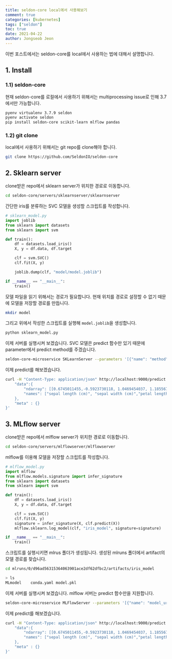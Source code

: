 ```yaml
---
title: seldon-core local에서 사용해보기
comment: true
categories: [kubernetes]
tags: ["seldon"]
toc: true
date: 2021-04-22
author: Jongseob Jeon
---
```


이번 포스트에서는 seldon-core를 local에서 사용하는 법에 대해서 설명합니다.

## 1. Install
### 1.1) seldon-core
현재 seldon-core를 로컬에서 사용하기 위해서는 multiprocessing issue로 인해 3.7에서만 가능합니다.

```bash
pyenv virtualenv 3.7.9 seldon
pyenv activate seldon
pip install seldon-core scikit-learn mlflow pandas
```

### 1.2) git clone
local에서 사용하기 위해서는 git repo를 clone해야 합니다.
```bash
git clone https://github.com/SeldonIO/seldon-core
```

## 2. Sklearn server

clone받은 repo에서 sklearn server가 위치한 경로로 이동합니다.

```bash
cd seldon-core/servers/sklearnserver/sklearnserver
```

간단한 iris를 분류하는 SVC 모델을 생성할 스크립트를 작성합니다.

```python
# sklearn_model.py
import joblib
from sklearn import datasets
from sklearn import svm

def train():
    df = datasets.load_iris()
    X, y = df.data, df.target

    clf = svm.SVC()
    clf.fit(X, y)

    joblib.dump(clf, "model/model.joblib")

if __name__ == "__main__":
    train()
```

모델 파일을 읽기 위해서는 경로가 필요합니다.
현재 위치를 경로로 설정할 수 없기 때문에 모델을 저장할 경로를 만듭니다.

```bash
mkdir model
```

그리고 위에서 작성한 스크립트를 실행해 `model.joblib`을 생성합니다.

```bash
python sklearn_model.py
```

이제 서버를 실행시켜 보겠습니다. SVC 모델은 predict 함수만 있기 때문에 parameter에서 predict method를 주겠습니다.

```bash
seldon-core-microservice SKLearnServer --parameters '[{"name": "method", "type": "STRING", "value": "predict"}, {"name": "model_uri", "type":"STRING", "value": "file://model/"}]'
```

이제 predict를 해보겠습니다.

```bash
curl -H "Content-Type: application/json" http://localhost:9000/predict -d '{
    "data":{
        "ndarray": [[0.6745011455,-0.5923730118, 1.0469454037, 1.1855672065]],
        "names": ["sepal length (cm)", "sepal width (cm)","petal length (cm)","petal width (cm)"]
    },
    "meta" : {}
}'
```

## 3. MLflow server

clone받은 repo에서 mlflow server가 위치한 경로로 이동합니다.

```bash
cd seldon-core/servers/mlflowserver/mlflowserver
```

mlflow를 이용해 모델을 저장할 스크립트를 작성합니다.

```python
# mlflow_model.py
import mlflow
from mlflow.models.signature import infer_signature
from sklearn import datasets
from sklearn import svm

def train():
    df = datasets.load_iris()
    X, y = df.data, df.target

    clf = svm.SVC()
    clf.fit(X, y)
    signature = infer_signature(X, clf.predict(X))
    mlflow.sklearn.log_model(clf, "iris_model", signature=signature)

if __name__ == "__main__":
    train()
```

스크립트를 실행시키면 mlrus 폴더가 생성됩니다.
생성된 mlruns 폴더에서 artifact의 모델 경로를 찾습니다.

```bash
cd mlruns/0/d96ad56315364063901ace2df62dfbc2/artifacts/iris_model
```
```bash
> ls
MLmodel    conda.yaml model.pkl
```


이제 서버를 실행시켜 보겠습니다. mlflow 서버는 predict 함수만을 지원합니다.

```bash
seldon-core-microservice MLFlowServer --parameters '[{"name": "model_uri", "type":"STRING", "value": "file://mlruns/0/d96ad56315364063901ace2df62dfbc2/artifacts/iris_model/"}]'
```

이제 predict를 해보겠습니다.

```bash
curl -H "Content-Type: application/json" http://localhost:9000/predict -d '{
    "data":{
        "ndarray": [[0.6745011455,-0.5923730118, 1.0469454037, 1.1855672065]],
        "names": ["sepal length (cm)", "sepal width (cm)","petal length (cm)","petal width (cm)"]
    },
    "meta" : {}
}'
```
